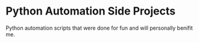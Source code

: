 # Python Automation Side Projects

Python automation scripts that were done for fun and will personally benifit me.
